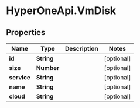 # HyperOneApi.VmDisk

## Properties
Name | Type | Description | Notes
------------ | ------------- | ------------- | -------------
**id** | **String** |  | [optional] 
**size** | **Number** |  | [optional] 
**service** | **String** |  | [optional] 
**name** | **String** |  | [optional] 
**cloud** | **String** |  | [optional] 


